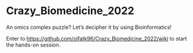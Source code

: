 # Crazy_Biomedicine_2022
An omics complex puzzle? Let’s decipher it by using Bioinformatics!

Enter to https://github.com/olfatk96/Crazy_Biomedicine_2022/wiki to start the hands-on session. 
